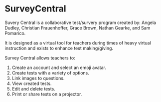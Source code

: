 # SurveyCentral
Suvery Central is a collaborative test/survery program created by: 
Angela Dudley, Christian Frauenhoffer, Grace Brown, Nathan Gearke, and Sam Pomarico.

It is designed as a virtual tool for teachers during times of heavy virtual instruction and exists to enhance test making/giving.

Survey Central allows teachers to:
1. Create an account and select an emoji avatar.
2. Create tests with a variety of options.
3. Link images to questions.
4. View created tests.
4. Edit and delete tests.
5. Print or share tests on a projector.
